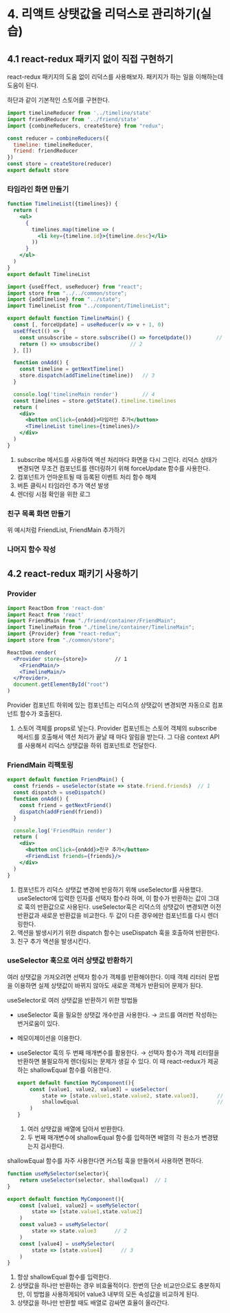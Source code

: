 # 4. 리액트 상탯값을 리덕스로 관리하기(실습)

## 4.1 react-redux 패키지 없이 직접 구현하기

react-redux 패키지의 도움 없이 리덕스를 사용해보자. 패키지가 하는 일을 이해하는데 도움이 된다.

하단과 같이 기본적인 스토어를 구현한다.

```jsx
import timelineReducer from '../timeline/state'
import friendReducer from '../friend/state'
import {combineReducers, createStore} from "redux";

const reducer = combineReducers({
  timeline: timelineReducer,
  friend: friendReducer
})
const store = createStore(reducer)
export default store
```

### 타임라인 화면 만들기

```jsx
function TimelineList({timelines}) {
  return (
    <ul>
      {
        timelines.map(timeline => (
          <li key={timeline.id}>{timeline.desc}</li>
        ))
      }
    </ul>
  )
}
export default TimelineList
```

```jsx
import {useEffect, useReducer} from "react";
import store from "../../common/store";
import {addTimeline} from "../state";
import TimelineList from "../component/TimelineList";

export default function TimelineMain() {
  const [, forceUpdate] = useReducer(v => v + 1, 0)
  useEffect(() => {
    const unsubscribe = store.subscribe(() => forceUpdate())        // 1
    return () => unsubscribe()          // 2
  }, [])

  function onAdd() {
    const timeline = getNextTimeline()
    store.dispatch(addTimeline(timeline))   // 3
  }

  console.log('timelineMain render')        // 4
  const timelines = store.getState().timeline.timelines
  return (
    <div>
      <button onClick={onAdd}>타임라인 추가</button>
      <TimelineList timelines={timelines}/>
    </div>
  )
}
```

1. subscribe 메서드를 사용하여 액션 처리마다 화면을 다시 그린다. 리덕스 상태가 변경되면 무조건 컴포넌트를 렌더링하기 위해 forceUpdate 함수를 사용한다.
2. 컴포넌트가 언마운트될 때 등록된 이벤트 처리 함수 해제
3. 버튼 클릭시 타임라인 추가 액션 발생
4. 렌더링 시점 확인을 위한 로그

### 친구 목록 화면 만들기

위 예시처럼 FriendList, FriendMain 추가하기

### 나머지 함수 작성

## 4.2 react-redux 패키기 사용하기

### Provider

```jsx
import ReactDom from 'react-dom'
import React from 'react'
import FriendMain from "./friend/container/FriendMain";
import TimelineMain from "./timeline/container/TimelineMain";
import {Provider} from "react-redux";
import store from "./common/store";

ReactDom.render(
  <Provider store={store}>         // 1
    <FriendMain/>
    <TimelineMain/>
  </Provider>,
  document.getElementById("root")
)
```

Provider 컴포넌트 하위에 있는 컴포넌트는 리덕스의 상탯값이 변경되면 자동으로 컴포넌트 함수가 호출된다. 

1. 스토어 객체를 props로 넣는다. Provider 컴포넌트는 스토어 객체의 subscribe 메서드를 호출해서 액션 처리가 끝날 때 마다 알림을 받는다. 그 다음 context API를 사용해서 리덕스 상탯값을 하위 컴포넌트로 전달한다.

### FriendMain 리팩토링

```jsx
export default function FriendMain() {
  const friends = useSelector(state => state.friend.friends)  // 1
  const dispatch = useDispatch()                                        // 2
  function onAdd() {
    const friend = getNextFriend()
    dispatch(addFriend(friend))                                         // 3
  }

  console.log('FriendMain render')
  return (
    <div>
      <button onClick={onAdd}>친구 추가</button>
      <FriendList friends={friends}/>
    </div>
  )
}
```

1. 컴포넌트가 리덕스 상탯값 변경에 반응하기 위해 useSelector를 사용했다. useSelector에 입력한 인자를 선택자 함수라 하며, 이 함수가 반환하는 값이 그대로 훅의 반환값으로 사용된다. useSelector훅은 리덕스의 상탯값이 변경되면 이전 반환값과 새로운 반환값을 비교한다. 두 값이 다른 경우에만 컴포넌트를 다시 렌더링한다.
2. 액션을 발생시키기 위한 dispatch 함수는 useDispatch 훅을 호출하여 반환한다.
3. 친구 추가 액션을 발생시킨다.

### useSelector 훅으로 여러 상탯값 반환하기

여러 상탯값을 가져오려면 선택자 함수가 객체를 반환해야한다. 이때 객체 리터러 문법을 이용하면 실제 상탯값이 바뀌지 않아도 새로운 객체가 반환되어 문제가 된다.

useSelector로 여러 상탯값을 반환하기 위한 방법들

- useSelector 훅을 필요한 상탯값 개수만큼 사용한다.
→ 코드를 여러번 작성하는 번거로움이 있다.
- 메모이제이션을 이용한다.
- useSelector 훅의 두 번째 매개변수를 활용한다.
→ 선택자 함수가 객체 리터럴을 반환하면 불필요하게 렌더링되는 문제가 생길 수 있다. 이 때 react-redux가 제공하는 shallowEqual 함수를 이용한다.

    ```jsx
    export default function MyComponent(){
    	const [value1, value2, value3] = useSelector( 
    		state => [state.value1,state.value2, state.value3],      // 1
    		shallowEqual                                             // 2
    	)
    }
    ```

    1. 여러 상탯값을 배열에 담아서 반환한다.
    2. 두 번째 매개변수에 shallowEqual 함수를 입력하면 배열의 각 원소가 변경됐는지 검사한다.

shallowEqual 함수를 자주 사용한다면 커스텀 훅을 만들어서 사용하면 편하다.

```jsx
function useMySelector(selector){
	return useSelector(selector, shallowEqual)  // 1
}

export default function MyComponent(){
	const [value1, value2] = useMySelector( 
		state => [state.value1,state.value2]      
	)
	const value3 = useMySelector( 
		state => state.value3      // 2
	)
	const [value4] = useMySelector( 
		state => [state.value4]      // 3
	)
}
```

1. 항상 shallowEqual 함수를 입력한다.
2. 상탯값을 하나만 반환하는 경우 비효율적이다. 한번의 단순 비교만으로도 충분하지만, 이 방법을 사용하게되어 value3 내부의 모든 속성값을 비교하게 된다.
3. 상탯값을 하나만 반환할 때도 배열로 감싸면 효율이 올라간다.
